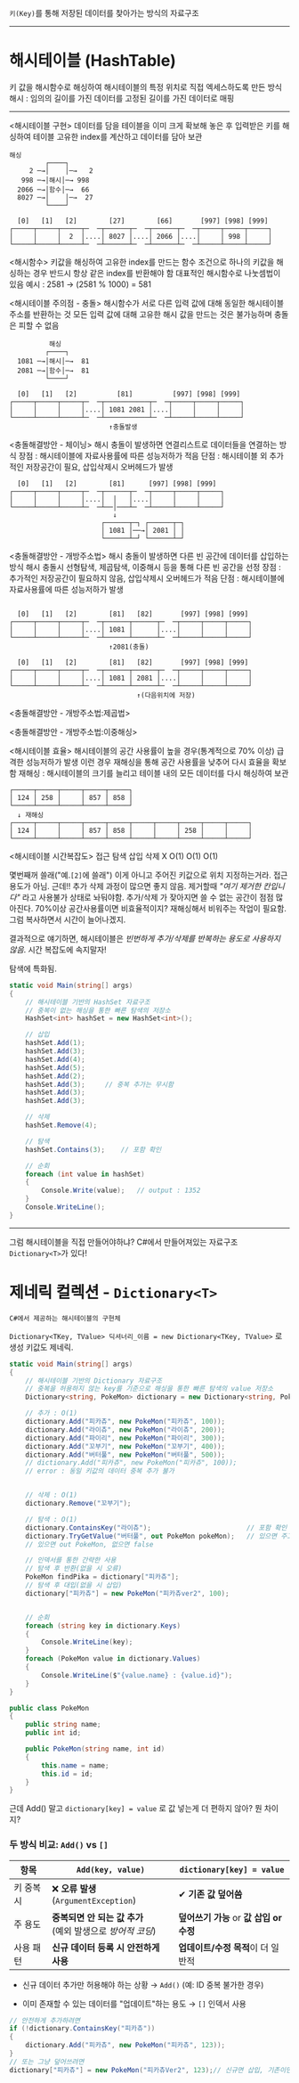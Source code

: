 
`키(Key)`를 통해 저장된 데이터를 찾아가는 방식의 자료구조

---

# 해시테이블 (HashTable)

키 값을 해시함수로 해싱하여 해시테이블의 특정 위치로 직접 엑세스하도록 만든 방식
해시 : 임의의 길이를 가진 데이터를 고정된 길이를 가진 데이터로 매핑 

---

<해시테이블 구현>
데이터를 담을 테이블을 이미 크게 확보해 놓은 후
입력받은 키를 해싱하여 테이블 고유한 index를 계산하고 데이터를 담아 보관

```
해싱
         ┌────┐
     2 ─→│    │─→   2
   998 ─→│해시│─→ 998
  2066 ─→│함수│─→  66
  8027 ─→│    │─→  27
         └────┘

  [0]   [1]   [2]        [27]        [66]       [997] [998] [999]
┌─────┬─────┬─────┬─  ─┬──────┬─  ─┬──────┬─  ─┬─────┬─────┬─────┐
│     │     │  2  │....│ 8027 │....│ 2066 │....│     │ 998 │     │
└─────┴─────┴─────┴─  ─┴──────┴─  ─┴──────┴─  ─┴─────┴─────┴─────┘
```
          




<해시함수>
키값을 해싱하여 고유한 index를 만드는 함수
조건으로 하나의 키값을 해싱하는 경우 반드시 항상 같은 index를 반환해야 함
대표적인 해시함수로 나눗셈법이 있음
예시 : 2581 → (2581 % 1000) = 581


<해시테이블 주의점 - 충돌>
해시함수가 서로 다른 입력 값에 대해 동일한 해시테이블 주소를 반환하는 것
모든 입력 값에 대해 고유한 해시 값을 만드는 것은 불가능하며 충돌은 피할 수 없음

```
          해싱
         ┌────┐
  1081 ─→│해시│─→  81
  2081 ─→│함수│─→  81
         └────┘

  [0]   [1]   [2]          [81]          [997] [998] [999]
┌─────┬─────┬─────┬─  ─┬───────────┬─  ─┬─────┬─────┬─────┐
│     │     │     │....│ 1081 2081 │....│     │     │     │
└─────┴─────┴─────┴─  ─┴───────────┴─  ─┴─────┴─────┴─────┘
                         ↑충돌발생
```



<충돌해결방안 - 체이닝>
해시 충돌이 발생하면 연결리스트로 데이터들을 연결하는 방식
장점 : 해시테이블에 자료사용률에 따른 성능저하가 적음
단점 : 해시테이블 외 추가적인 저장공간이 필요, 삽입삭제시 오버헤드가 발생
```
  [0]   [1]   [2]        [81]      [997] [998] [999]
┌─────┬─────┬─────┬─  ─┬──────┬─  ─┬─────┬─────┬─────┐
│     │     │     │....│  │   │....│     │     │     │
└─────┴─────┴─────┴─  ─┴──│───┴─  ─┴─────┴─────┴─────┘
                          ↓
                       ┌──────┬─┐ ┌──────┬─┐
                       │ 1081 │──→│ 2081 │ │
                       └──────┴─┘ └──────┴─┘
```



<충돌해결방안 - 개방주소법>
해시 충돌이 발생하면 다른 빈 공간에 데이터를 삽입하는 방식
해시 충돌시 선형탐색, 제곱탐색, 이중해시 등을 통해 다른 빈 공간을 선정
장점 : 추가적인 저장공간이 필요하지 않음, 삽입삭제시 오버헤드가 적음
단점 : 해시테이블에 자료사용률에 따른 성능저하가 발생
```
                         
  [0]   [1]   [2]        [81]   [82]       [997] [998] [999]
┌─────┬─────┬─────┬─  ─┬──────┬──────┬─  ─┬─────┬─────┬─────┐
│     │     │     │....│ 1081 │      │....│     │     │     │
└─────┴─────┴─────┴─  ─┴──────┴──────┴─  ─┴─────┴─────┴─────┘
                         ↑2081(충돌)

  [0]   [1]   [2]        [81]   [82]       [997] [998] [999]
┌─────┬─────┬─────┬─  ─┬──────┬──────┬─  ─┬─────┬─────┬─────┐
│     │     │     │....│ 1081 │ 2081 │....│     │     │     │
└─────┴─────┴─────┴─  ─┴──────┴──────┴─  ─┴─────┴─────┴─────┘
                                ↑(다음위치에 저장)
```
<충돌해결방안 - 개방주소법:제곱법>

<충돌해결방안 - 개방주소법:이중해싱>





<해시테이블 효율>
해시테이블의 공간 사용률이 높을 경우(통계적으로 70% 이상) 급격한 성능저하가 발생
이런 경우 재해싱을 통해 공간 사용률을 낮추어 다시 효율을 확보함
재해싱 : 해시테이블의 크기를 늘리고 테이블 내의 모든 데이터를 다시 해싱하여 보관
```
┌─────┬─────┬─────┬─────┬─────┐
│ 124 │ 258 │     │ 857 │ 858 │
└─────┴─────┴─────┴─────┴─────┘
  ↓ 재해싱
┌─────┬─────┬─────┬─────┬─────┬─────┬─────┬─────┬─────┬─────┐
│ 124 │     │     │ 857 │ 858 │     │     │ 258 │     │     │
└─────┴─────┴─────┴─────┴─────┴─────┴─────┴─────┴─────┴─────┘
```



<해시테이블 시간복잡도>
접근       탐색       삽입       삭제
 X            O(1)       O(1)       O(1)

몇번째꺼 쓸래("예.`[2]`에 쓸래") 이게 아니고 주어진 키값으로 위치 지정하는거라. 접근 용도가 아님.
근데!! 추가 삭제 과정이 많으면 좋지 않음.
제거할때 *"여기 제거한 칸입니다"* 라고 사용불가 상태로 놔둬야함.
추가/삭제 가 잦아지면 쓸 수 없는 공간이 점점 많아진다.
70%이상 공간사용률이면 비효율적이지?
재해싱해서 비워주는 작업이 필요함. 그럼 복사하면서 시간이 늘어나겠지.

결과적으로 얘기하면, 해시테이블은 *빈번하게 추가/삭제를 반복하는 용도로 사용하지 않음*.
시간 복잡도에 속지말자!

탐색에 특화됨.







```csharp
static void Main(string[] args)
{
    // 해시테이블 기반의 HashSet 자료구조
    // 중복이 없는 해싱을 통한 빠른 탐색의 저장소
    HashSet<int> hashSet = new HashSet<int>();

    // 삽입
    hashSet.Add(1);
    hashSet.Add(3);
    hashSet.Add(4);
    hashSet.Add(5);
    hashSet.Add(2);
    hashSet.Add(3);     // 중복 추가는 무시함
    hashSet.Add(3);
    hashSet.Add(3);

    // 삭제
    hashSet.Remove(4);

    // 탐색
    hashSet.Contains(3);    // 포함 확인

    // 순회
    foreach (int value in hashSet)
    {
        Console.Write(value);   // output : 1352
    }
    Console.WriteLine();
}
```

---



그럼 해시테이블을 직접 만들어야하냐?
C#에서 만들어져있는 자료구조 `Dictionary<T>`가 있다!


# 제네릭 컬렉션 - `Dictionary<T>`
	C#에서 제공하는 해시테이블의 구현체


`Dictionary<TKey, TValue> 딕셔너리_이름 = new Dictionary<TKey, TValue>` 로 생성
키값도 제네릭. 


```csharp
static void Main(string[] args)
{
    // 해시테이블 기반의 Dictionary 자료구조
    // 중복을 허용하지 않는 key를 기준으로 해싱을 통한 빠른 탐색의 value 저장소
    Dictionary<string, PokeMon> dictionary = new Dictionary<string, PokeMon>();

    // 추가 : O(1)
    dictionary.Add("피카츄", new PokeMon("피카츄", 100));
    dictionary.Add("라이츄", new PokeMon("라이츄", 200));
    dictionary.Add("파이리", new PokeMon("파이리", 300));
    dictionary.Add("꼬부기", new PokeMon("꼬부기", 400));
    dictionary.Add("버터풀", new PokeMon("버터풀", 500));
    // dictionary.Add("피카츄", new PokeMon("피카츄", 100));  
    // error : 동일 키값의 데이터 중복 추가 불가


    // 삭제 : O(1)
    dictionary.Remove("꼬부기");

    // 탐색 : O(1)
    dictionary.ContainsKey("라이츄");                        // 포함 확인
    dictionary.TryGetValue("버터풀", out PokeMon pokeMon);   // 있으면 주고, 없음 말고
	// 있으면 out PokeMon, 없으면 false

    // 인덱서를 통한 간략한 사용
    // 탐색 후 반환(없을 시 오류)
    PokeMon findPika = dictionary["피카츄"];
    // 탐색 후 대입(없을 시 삽입)
    dictionary["피카츄"] = new PokeMon("피카츄ver2", 100);


    // 순회
    foreach (string key in dictionary.Keys)
    {
        Console.WriteLine(key);
    }
    foreach (PokeMon value in dictionary.Values)
    {
        Console.WriteLine($"{value.name} : {value.id}");
    }
}

public class PokeMon
{
    public string name;
    public int id;

    public PokeMon(string name, int id)
    {
        this.name = name;
        this.id = id;
    }
}
```



근데 Add() 말고 `dictionary[key] = value` 로 값 넣는게 더 편하지 않아? 뭔 차이지?

### 두 방식 비교: `Add()` vs `[]`

| 항목     | `Add(key, value)`                          | `dictionary[key] = value`     |
| ------ | ------------------------------------------ | ----------------------------- |
| 키 중복 시 | ❌ **오류 발생** (`ArgumentException`)          | ✔ **기존 값 덮어씀**                |
| 주 용도   | **중복되면 안 되는 값 추가**  <br>(예외 발생으로 *방어적 코딩*) | **덮어쓰기 가능** or **값 삽입 or 수정** |
| 사용 패턴  | **신규 데이터 등록 시 안전하게 사용**                    | **업데이트/수정 목적**이 더 일반적         |

- 신규 데이터 추가만 허용해야 하는 상황 → `Add()` (예: ID 중복 불가한 경우)
    
- 이미 존재할 수 있는 데이터를 "업데이트"하는 용도 → `[]` 인덱서 사용

```csharp
// 안전하게 추가하려면
if (!dictionary.ContainsKey("피카츄"))
{
    dictionary.Add("피카츄", new PokeMon("피카츄", 123));
}
// 또는 그냥 덮어쓰려면
dictionary["피카츄"] = new PokeMon("피카츄Ver2", 123);// 신규면 삽입, 기존이면 덮어쓰기
```